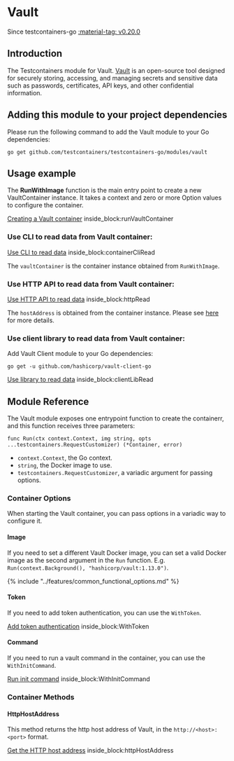 # Vault

Since testcontainers-go <a href="https://github.com/testcontainers/testcontainers-go/releases/tag/v0.20.0"><span class="tc-version">:material-tag: v0.20.0</span></a>

## Introduction

The Testcontainers module for Vault. [Vault](https://www.vaultproject.io/) is an open-source tool designed for securely storing, accessing, and managing secrets and sensitive data such as passwords, certificates, API keys, and other confidential information.

## Adding this module to your project dependencies

Please run the following command to add the Vault module to your Go dependencies:

```
go get github.com/testcontainers/testcontainers-go/modules/vault
```

## Usage example
The **RunWithImage** function is the main entry point to create a new VaultContainer instance. 
It takes a context and zero or more Option values to configure the container.

<!--codeinclude-->
[Creating a Vault container](../../modules/vault/examples_test.go) inside_block:runVaultContainer
<!--/codeinclude-->

### Use CLI to read data from Vault container:
<!--codeinclude-->
[Use CLI to read data](../../modules/vault/vault_test.go) inside_block:containerCliRead
<!--/codeinclude-->

The `vaultContainer` is the container instance obtained from `RunWithImage`.

### Use HTTP API to read data from Vault container:
<!--codeinclude-->
[Use HTTP API to read data](../../modules/vault/vault_test.go) inside_block:httpRead
<!--/codeinclude-->

The `hostAddress` is obtained from the container instance. Please see [here](#httphostaddress) for more details.

### Use client library to read data from Vault container:
Add Vault Client module to your Go dependencies:

```
go get -u github.com/hashicorp/vault-client-go
```
<!--codeinclude-->
[Use library to read data](../../modules/vault/vault_test.go) inside_block:clientLibRead
<!--/codeinclude-->

## Module Reference

The Vault module exposes one entrypoint function to create the containerr, and this function receives three parameters:

```golang
func Run(ctx context.Context, img string, opts ...testcontainers.RequestCustomizer) (*Container, error)
```

- `context.Context`, the Go context.
- `string`, the Docker image to use.
- `testcontainers.RequestCustomizer`, a variadic argument for passing options.

### Container Options

When starting the Vault container, you can pass options in a variadic way to configure it.

#### Image

If you need to set a different Vault Docker image, you can set a valid Docker image as the second argument in the `Run` function.
E.g. `Run(context.Background(), "hashicorp/vault:1.13.0")`.

{% include "../features/common_functional_options.md" %}

#### Token

If you need to add token authentication, you can use the `WithToken`.
<!--codeinclude-->
[Add token authentication](../../modules/vault/vault_test.go) inside_block:WithToken
<!--/codeinclude-->

#### Command

If you need to run a vault command in the container, you can use the `WithInitCommand`.
<!--codeinclude-->
[Run init command](../../modules/vault/vault_test.go) inside_block:WithInitCommand
<!--/codeinclude-->

### Container Methods

#### HttpHostAddress

This method returns the http host address of Vault, in the `http://<host>:<port>` format.

<!--codeinclude-->
[Get the HTTP host address](../../modules/vault/vault_test.go) inside_block:httpHostAddress
<!--/codeinclude-->
